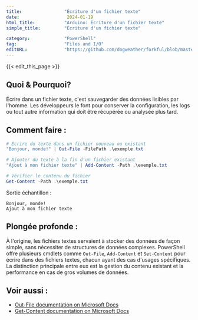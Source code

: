 ```yaml
---
title:                "Écriture d'un fichier texte"
date:                  2024-01-19
html_title:           "Arduino: Écriture d'un fichier texte"
simple_title:         "Écriture d'un fichier texte"

category:             "PowerShell"
tag:                  "Files and I/O"
editURL:              "https://github.com/dogweather/forkful/blob/master/content/fr/powershell/writing-a-text-file.md"
---
```


{{< edit_this_page >}}

## Quoi & Pourquoi?

Écrire dans un fichier texte, c'est sauvegarder des données lisibles par l'homme. Les développeurs le font pour conserver la configuration, les logs ou tout autre information qui doit être récupérée ou analysée plus tard.

## Comment faire :

```PowerShell
# Écrire du texte dans un fichier nouveau ou existant
"Bonjour, monde!" | Out-File -FilePath .\exemple.txt

# Ajouter du texte à la fin d'un fichier existant
"Ajout à mon fichier texte" | Add-Content -Path .\exemple.txt

# Vérifier le contenu du fichier
Get-Content -Path .\exemple.txt
```

Sortie échantillon :
```
Bonjour, monde!
Ajout à mon fichier texte
```

## Plongée profonde :

À l'origine, les fichiers textes servaient à stocker des données de façon simple, sans nécessiter de structures de données complexes. PowerShell offre plusieurs cmdlets comme `Out-File`, `Add-Content` et `Set-Content` pour écrire dans des fichiers textes, chacun ayant des cas d'usages spécifiques. La distinction principale entre eux est la gestion du contenu existant et la performance en cas de gros volumes de données.

## Voir aussi :

- [Out-File documentation on Microsoft Docs](https://docs.microsoft.com/en-us/powershell/module/microsoft.powershell.utility/out-file)
- [Get-Content documentation on Microsoft Docs](https://docs.microsoft.com/en-us/powershell/module/microsoft.powershell.management/get-content)
